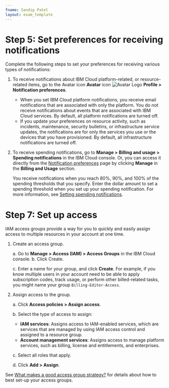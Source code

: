 ```yaml
---
fname: Sandip Patel
layout: exam_template
---
```


# Step 5: Set preferences for receiving notifications

Complete the following steps to set your preferences for receiving various types of notifications:

1. To receive notifications about IBM Cloud platform-related, or resource-related items, go to the Avatar icon **Avatar** icon ![Avatar Logo](/New-Product-Documentation/images/avataricon.png) **Profile > Notification preferences**.

   - When you set IBM Cloud platform notifications, you receive email notifications that are associated with only the platform. 
     You do not receive notifications about events that are associated with IBM Cloud services. By default, all platform notifications 
	 are turned off.
   - If you update your preferences on resource activity, such as incidents, maintenance, security bulletins, or infrastructure service updates, 
     the notifications are for only the services you use or the devices that you have provisioned. By default, all infrastructure notifications 
	 are turned off.
2. To receive spending notifications, go to **Manage > Billing and usage > Spending notifications** in the IBM Cloud console. Or, you can access it 
   directly from the [Notification preferences](https://cloud.ibm.com/login?redirect=%2Fuser%2Fnotifications) page by clicking **Manage** in 
   the **Billing and Usage** section.
   
   You receive notifications when you reach 80%, 90%, and 100% of the spending thresholds that you specify. Enter the dollar amount to set a spending
   threshold when you set up your spending notification. For more information, see [Setting spending notifications](https://cloud.ibm.com/docs/billing-usage?topic=billing-usage-spending).
   
# Step 7: Set up access

IAM access groups provide a way for you to quickly and easily assign access to multiple resources in your account at one time.

1. Create an access group.

   a. Go to **Manage > Access (IAM) > Access Groups** in the IBM Cloud console.
   b. Click Create.
   
   c. Enter a name for your group, and click **Create**. For example, if you know multiple users in your account need to be able to apply subscription 
      codes, track usage, or perform other billed-related tasks, you might name your group ```Billing-Editor-Access```.
	  
2. Assign access to the group.

   a. Click **Access policies > Assign access**.
   
   b. Select the type of access to assign:
	  - **IAM services**: Assigns access to IAM-enabled services, which are services that are managed by using IAM access control and assigned 
	    to a resource group.
      - **Account management services**: Assigns access to manage platform services, such as billing, license and entitlements, and enterprises.

   c. Select all roles that apply.
   
   d. Click **Add > Assign**.

See [What makes a good access group strategy?](https://cloud.ibm.com/docs/account?topic=account-account_setup#resource-group-strategy) for details about how to best set-up your access groups.